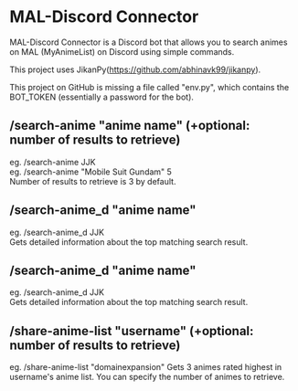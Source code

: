 # MAL-Discord Connector

MAL-Discord Connector is a Discord bot that allows you to search animes on MAL (MyAnimeList) on Discord using simple commands.  
  
This project uses JikanPy(https://github.com/abhinavk99/jikanpy).  

This project on GitHub is missing a file called "env.py", which contains the BOT_TOKEN (essentially a password for the bot).  

## /search-anime "anime name" (+optional: number of results to retrieve)
eg. /search-anime JJK  
eg. /search-anime "Mobile Suit Gundam" 5  
Number of results to retrieve is 3 by default.  

## /search-anime_d "anime name"
eg. /search-anime_d JJK  
Gets detailed information about the top matching search result.  

## /search-anime_d "anime name"
eg. /search-anime_d JJK  
Gets detailed information about the top matching search result.  


## /share-anime-list "username" (+optional: number of results to retrieve)
eg. /share-anime-list "domainexpansion"
Gets 3 animes rated highest in username's anime list. You can specify the number of animes to retrieve.

